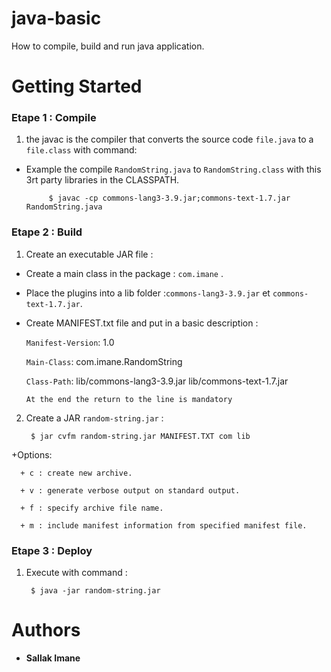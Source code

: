 # java-basic
How to compile, build and run java application.

# Getting Started 

### Etape 1 : Compile

1. the javac is the compiler that converts the source code `file.java` to a `file.class` with command:
 
  + Example the compile `RandomString.java` to `RandomString.class` with this 3rt party libraries in the CLASSPATH.

             $ javac -cp commons-lang3-3.9.jar;commons-text-1.7.jar RandomString.java
 
### Etape 2 : Build             

1.  Create an executable JAR file :

  + Create a main class in the package : `com.imane` .

  + Place the plugins into a lib folder :`commons-lang3-3.9.jar` et `commons-text-1.7.jar`.

  + Create MANIFEST.txt file and put in a basic description :

      `Manifest-Version`: 1.0

      `Main-Class`: com.imane.RandomString

      `Class-Path`: lib/commons-lang3-3.9.jar lib/commons-text-1.7.jar 

      `At the end the return to the line is mandatory`


2. Create a JAR `random-string.jar` : 

        $ jar cvfm random-string.jar MANIFEST.TXT com lib 

+Options:

      + c : create new archive.

      + v : generate verbose output on standard output.

      + f : specify archive file name.

      + m : include manifest information from specified manifest file.

### Etape 3 : Deploy  

1. Execute with command : 

        $ java -jar random-string.jar 

# Authors
 + **Sallak Imane** 